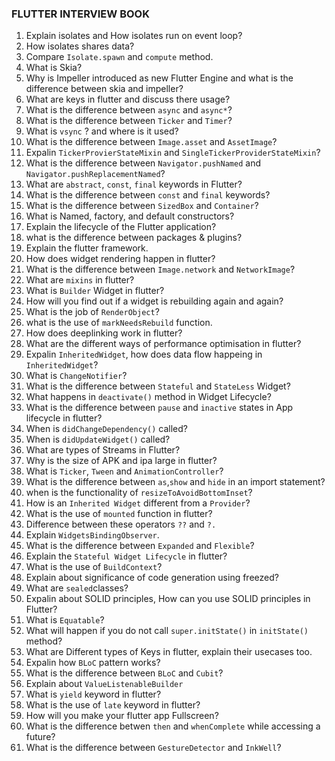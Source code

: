 ### FLUTTER INTERVIEW BOOK

1. Explain isolates and How isolates run on event loop?
2. How isolates shares data?
3. Compare `Isolate.spawn` and `compute`  method.
4. What is Skia? 
5. Why is Impeller introduced as new Flutter Engine and what is the difference between skia and impeller?
6. What are keys in flutter and discuss there usage?
7. What is the difference between `async` and `async*`?
8. What is the difference between `Ticker` and `Timer`?
9. What is `vsync` ? and where is it used?
10. What is the difference between `Image.asset` and `AssetImage`?
11. Expalin `TickerProvierStateMixin` and `SingleTickerProviderStateMixin`?
12. What is the difference between `Navigator.pushNamed` and `Navigator.pushReplacementNamed`?
13. What are `abstract`, `const`, `final` keywords in Flutter?
14. What is the difference between `const` and `final` keywords?
15. What is the difference between `SizedBox` and `Container`?
16. What is Named, factory, and default constructors?
17. Explain the lifecycle of the Flutter application?
18. what is the difference between packages & plugins?
19. Explain the flutter framework.
20. How does widget rendering happen in flutter?
21. What is the difference between `Image.network` and `NetworkImage`?
22. What are `mixins` in flutter?
23. What is `Builder` Widget in flutter?
24. How will you find out if a widget is rebuilding again and again?
25. What is the job of `RenderObject`?
26. what is the use of `markNeedsRebuild` function.
27. How does deeplinking work in flutter?
28. What are the different ways of performance optimisation in flutter?
29. Expalin `InheritedWidget`, how does data flow happeing in `InheritedWidget`?
30. What is `ChangeNotifier`?
31. What is the difference between `Stateful` and `StateLess` Widget?
32. What happens in `deactivate()` method in Widget Lifecycle?
33. What is the difference between `pause` and `inactive` states in App lifecycle in flutter?
34. When is `didChangeDependency()` called?
35. When is `didUpdateWidget()` called?
36. What are types of Streams in Flutter?
37. Why is the size of APK and ipa large in flutter?
38. What is `Ticker`, `Tween` and `AnimationController`?
39. What is the difference between `as`,`show` and `hide` in an import statement?
40. when is the functionality of `resizeToAvoidBottomInset`?
41. How is an `Inherited Widget` different from a `Provider`?
42. What is the use of `mounted` function in flutter?
43. Difference between these operators `??` and `?.`
44. Explain `WidgetsBindingObserver`.
45. What is the difference between `Expanded` and `Flexible`?
46. Explain the `Stateful Widget Lifecycle` in flutter?
47. What is the use of `BuildContext`? 
48. Explain about significance of code generation using freezed?
49. What are `sealed`classes?
50. Expalin about SOLID principles, How can you use SOLID principles in Flutter?
51. What is `Equatable`?
52. What will happen if you do not call `super.initState()` in `initState()` method?
53. What are Different types of Keys in flutter, explain their usecases too.
54. Expalin how `BLoC` pattern works?
55. What is the difference between `BLoC` and `Cubit`?
56. Explain about `ValueListenableBuilder` 
57. What is `yield` keyword in flutter?
58. What is the use of `late` keyword in flutter?
59. How will you make your flutter app Fullscreen?
60. What is the difference betwen `then` and `whenComplete` while accessing a future?
61. What is the difference between `GestureDetector` and `InkWell`?


